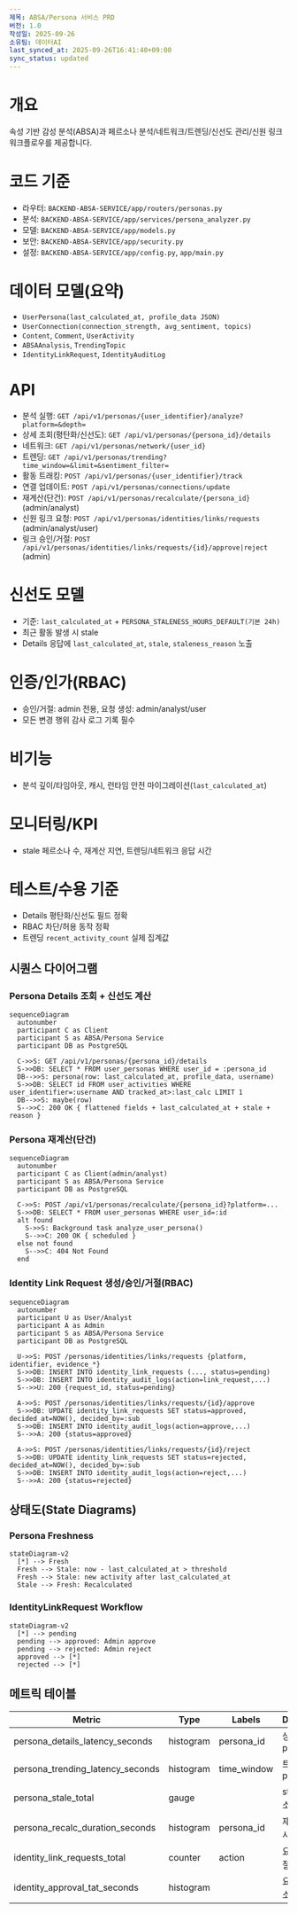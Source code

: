 ```yaml
---
제목: ABSA/Persona 서비스 PRD
버전: 1.0
작성일: 2025-09-26
소유팀: 데이터AI
last_synced_at: 2025-09-26T16:41:40+09:00
sync_status: updated
---
```


# 개요
속성 기반 감성 분석(ABSA)과 페르소나 분석/네트워크/트렌딩/신선도 관리/신원 링크 워크플로우를 제공합니다.

# 코드 기준
- 라우터: `BACKEND-ABSA-SERVICE/app/routers/personas.py`
- 분석: `BACKEND-ABSA-SERVICE/app/services/persona_analyzer.py`
- 모델: `BACKEND-ABSA-SERVICE/app/models.py`
- 보안: `BACKEND-ABSA-SERVICE/app/security.py`
- 설정: `BACKEND-ABSA-SERVICE/app/config.py`, `app/main.py`

# 데이터 모델(요약)
- `UserPersona(last_calculated_at, profile_data JSON)`
- `UserConnection(connection_strength, avg_sentiment, topics)`
- `Content`, `Comment`, `UserActivity`
- `ABSAAnalysis`, `TrendingTopic`
- `IdentityLinkRequest`, `IdentityAuditLog`

# API
- 분석 실행: `GET /api/v1/personas/{user_identifier}/analyze?platform=&depth=`
- 상세 조회(평탄화/신선도): `GET /api/v1/personas/{persona_id}/details`
- 네트워크: `GET /api/v1/personas/network/{user_id}`
- 트렌딩: `GET /api/v1/personas/trending?time_window=&limit=&sentiment_filter=`
- 활동 트래킹: `POST /api/v1/personas/{user_identifier}/track`
- 연결 업데이트: `POST /api/v1/personas/connections/update`
- 재계산(단건): `POST /api/v1/personas/recalculate/{persona_id}` (admin/analyst)
- 신원 링크 요청: `POST /api/v1/personas/identities/links/requests` (admin/analyst/user)
- 링크 승인/거절: `POST /api/v1/personas/identities/links/requests/{id}/approve|reject` (admin)

# 신선도 모델
- 기준: `last_calculated_at` + `PERSONA_STALENESS_HOURS_DEFAULT(기본 24h)`
- 최근 활동 발생 시 stale
- Details 응답에 `last_calculated_at`, `stale`, `staleness_reason` 노출

# 인증/인가(RBAC)
- 승인/거절: admin 전용, 요청 생성: admin/analyst/user
- 모든 변경 행위 감사 로그 기록 필수

# 비기능
- 분석 깊이/타임아웃, 캐시, 런타임 안전 마이그레이션(`last_calculated_at`)

# 모니터링/KPI
- stale 페르소나 수, 재계산 지연, 트렌딩/네트워크 응답 시간

# 테스트/수용 기준
- Details 평탄화/신선도 필드 정확
- RBAC 차단/허용 동작 정확
- 트렌딩 `recent_activity_count` 실제 집계값

## 시퀀스 다이어그램

### Persona Details 조회 + 신선도 계산
```mermaid
sequenceDiagram
  autonumber
  participant C as Client
  participant S as ABSA/Persona Service
  participant DB as PostgreSQL

  C->>S: GET /api/v1/personas/{persona_id}/details
  S->>DB: SELECT * FROM user_personas WHERE user_id = :persona_id
  DB-->>S: persona(row: last_calculated_at, profile_data, username)
  S->>DB: SELECT id FROM user_activities WHERE user_identifier=:username AND tracked_at>:last_calc LIMIT 1
  DB-->>S: maybe(row)
  S-->>C: 200 OK { flattened fields + last_calculated_at + stale + reason }
```

### Persona 재계산(단건)
```mermaid
sequenceDiagram
  autonumber
  participant C as Client(admin/analyst)
  participant S as ABSA/Persona Service
  participant DB as PostgreSQL

  C->>S: POST /api/v1/personas/recalculate/{persona_id}?platform=...
  S->>DB: SELECT * FROM user_personas WHERE user_id=:id
  alt found
    S->>S: Background task analyze_user_persona()
    S-->>C: 200 OK { scheduled }
  else not found
    S-->>C: 404 Not Found
  end
```

### Identity Link Request 생성/승인/거절(RBAC)
```mermaid
sequenceDiagram
  autonumber
  participant U as User/Analyst
  participant A as Admin
  participant S as ABSA/Persona Service
  participant DB as PostgreSQL

  U->>S: POST /personas/identities/links/requests {platform, identifier, evidence_*}
  S->>DB: INSERT INTO identity_link_requests (..., status=pending)
  S->>DB: INSERT INTO identity_audit_logs(action=link_request,...)
  S-->>U: 200 {request_id, status=pending}

  A->>S: POST /personas/identities/links/requests/{id}/approve
  S->>DB: UPDATE identity_link_requests SET status=approved, decided_at=NOW(), decided_by=:sub
  S->>DB: INSERT INTO identity_audit_logs(action=approve,...)
  S-->>A: 200 {status=approved}

  A->>S: POST /personas/identities/links/requests/{id}/reject
  S->>DB: UPDATE identity_link_requests SET status=rejected, decided_at=NOW(), decided_by=:sub
  S->>DB: INSERT INTO identity_audit_logs(action=reject,...)
  S-->>A: 200 {status=rejected}
```

## 상태도(State Diagrams)

### Persona Freshness
```mermaid
stateDiagram-v2
  [*] --> Fresh
  Fresh --> Stale: now - last_calculated_at > threshold
  Fresh --> Stale: new activity after last_calculated_at
  Stale --> Fresh: Recalculated
```

### IdentityLinkRequest Workflow
```mermaid
stateDiagram-v2
  [*] --> pending
  pending --> approved: Admin approve
  pending --> rejected: Admin reject
  approved --> [*]
  rejected --> [*]
```

## 메트릭 테이블

| Metric | Type | Labels | Description | Target/SLO |
|---|---|---|---|---|
| persona_details_latency_seconds | histogram | persona_id | 상세 조회 p95 | p95 ≤ 400ms |
| persona_trending_latency_seconds | histogram | time_window | 트렌딩 응답 p95 | p95 ≤ 500ms |
| persona_stale_total | gauge | | stale인 페르소나 수 | 감소 추세 |
| persona_recalc_duration_seconds | histogram | persona_id | 재계산 소요시간 | p95 ≤ 5s (샘플) |
| identity_link_requests_total | counter | action | 요청/승인/거절 이벤트 수 | n/a |
| identity_approval_tat_seconds | histogram | | 요청→승인 소요 | 하향 추세 |
